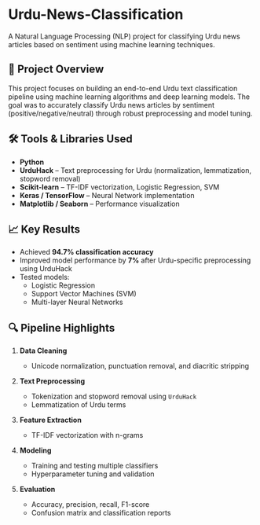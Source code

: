 # Urdu-News-Classification

A Natural Language Processing (NLP) project for classifying Urdu news articles based on sentiment using machine learning techniques.

## 🧠 Project Overview

This project focuses on building an end-to-end Urdu text classification pipeline using machine learning algorithms and deep learning models. The goal was to accurately classify Urdu news articles by sentiment (positive/negative/neutral) through robust preprocessing and model tuning.

## 🛠️ Tools & Libraries Used

- **Python**
- **UrduHack** – Text preprocessing for Urdu (normalization, lemmatization, stopword removal)
- **Scikit-learn** – TF-IDF vectorization, Logistic Regression, SVM
- **Keras / TensorFlow** – Neural Network implementation
- **Matplotlib / Seaborn** – Performance visualization

## 📈 Key Results

- Achieved **94.7% classification accuracy**
- Improved model performance by **7%** after Urdu-specific preprocessing using UrduHack
- Tested models:
  - Logistic Regression
  - Support Vector Machines (SVM)
  - Multi-layer Neural Networks

## 🔍 Pipeline Highlights

1. **Data Cleaning**
   - Unicode normalization, punctuation removal, and diacritic stripping

2. **Text Preprocessing**
   - Tokenization and stopword removal using `UrduHack`
   - Lemmatization of Urdu terms

3. **Feature Extraction**
   - TF-IDF vectorization with n-grams

4. **Modeling**
   - Training and testing multiple classifiers
   - Hyperparameter tuning and validation

5. **Evaluation**
   - Accuracy, precision, recall, F1-score
   - Confusion matrix and classification reports

